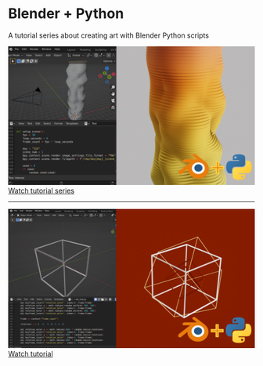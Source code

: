 # Blender + Python
A tutorial series about creating art with Blender Python scripts

![Blender+Python: Color Slices Tutorial Series image](/assets/images/color_slices.png)
[Watch tutorial series](https://www.youtube.com/watch?v=ys9vqbatyj4&list=PLB8-FQgROBmlzQ7Xkq4YU7u08Zh3iuyPD)

---

![Blender Python Scripting: Wireframe Cube Loop image](/assets/images/cube_loop.png)
[Watch tutorial](https://www.youtube.com/watch?v=GgX7rGcrHVI)
